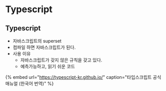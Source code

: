 # Typescript

## Typescript

* 자바스크립트의 superset
* 컴파일 하면 자바스크립트가 된다.
* 사용 이유
  * 자바스크립트가 갖지 않은 규칙을 갖고 있다.
  * 예측가능하고, 읽기 쉬운 코드

{% embed url="https://typescript-kr.github.io/" caption="타입스크립트 공식 매뉴얼 \(한국어 번역\)" %}



